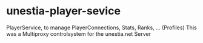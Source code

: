 # unestia-player-sevice

PlayerService, to manage PlayerConnections, Stats, Ranks, ... (Profiles)
This was a Multiproxy controlsystem for the unestia.net Server
